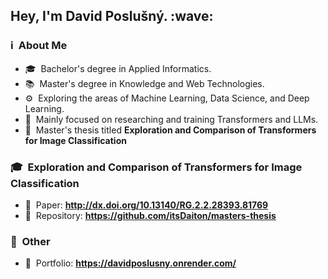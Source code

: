 <h2> Hey, I'm David Poslušný. :wave:</h2>

<h3> ℹ️ &nbsp;About Me </h3>

- 🎓 &nbsp;Bachelor's degree in Applied Informatics.
- 📚 &nbsp;Master's degree in Knowledge and Web Technologies.
- ⚙ &nbsp;Exploring the areas of Machine Learning, Data Science, and Deep Learning.
- 🚀 &nbsp;Mainly focused on researching and training Transformers and LLMs.
- 📝 &nbsp;Master's thesis titled **Exploration and Comparison of Transformers for Image Classification**

<h3>🎓 &nbsp;Exploration and Comparison of Transformers for Image Classification </h3>

- 📜 &nbsp;Paper: **http://dx.doi.org/10.13140/RG.2.2.28393.81769**
- 📂 &nbsp;Repository: **https://github.com/itsDaiton/masters-thesis**

<h3>📁 &nbsp;Other</h3>

- 💼 &nbsp;Portfolio: **https://davidposlusny.onrender.com/**

